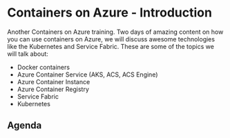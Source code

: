 # Containers on Azure - Introduction

Another Containers on Azure training. 
Two days of amazing content on how you can use containers on Azure, we will discuss awesome technologies like the Kubernetes and Service Fabric.
These are some of the topics we will talk about:

  - Docker containers
  - Azure Container Service (AKS, ACS, ACS Engine)
  - Azure Container Instance
  - Azure Container Registry
  - Service Fabric
  - Kubernetes

## Agenda




